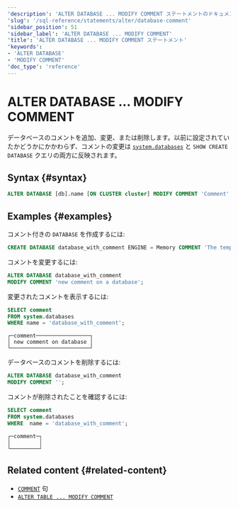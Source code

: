 ```yaml
---
'description': 'ALTER DATABASE ... MODIFY COMMENT ステートメントのドキュメンテーションで、データベースコメントの追加、修正、または削除を可能にします。'
'slug': '/sql-reference/statements/alter/database-comment'
'sidebar_position': 51
'sidebar_label': 'ALTER DATABASE ... MODIFY COMMENT'
'title': 'ALTER DATABASE ... MODIFY COMMENT ステートメント'
'keywords':
- 'ALTER DATABASE'
- 'MODIFY COMMENT'
'doc_type': 'reference'
---
```



# ALTER DATABASE ... MODIFY COMMENT

データベースのコメントを追加、変更、または削除します。以前に設定されていたかどうかにかかわらず、コメントの変更は [`system.databases`](/operations/system-tables/databases.md) と `SHOW CREATE DATABASE` クエリの両方に反映されます。

## Syntax {#syntax}

```sql
ALTER DATABASE [db].name [ON CLUSTER cluster] MODIFY COMMENT 'Comment'
```

## Examples {#examples}

コメント付きの `DATABASE` を作成するには:

```sql
CREATE DATABASE database_with_comment ENGINE = Memory COMMENT 'The temporary database';
```

コメントを変更するには:

```sql
ALTER DATABASE database_with_comment 
MODIFY COMMENT 'new comment on a database';
```

変更されたコメントを表示するには:

```sql
SELECT comment 
FROM system.databases 
WHERE name = 'database_with_comment';
```

```text
┌─comment─────────────────┐
│ new comment on database │
└─────────────────────────┘
```

データベースのコメントを削除するには:

```sql
ALTER DATABASE database_with_comment 
MODIFY COMMENT '';
```

コメントが削除されたことを確認するには:

```sql title="Query"
SELECT comment 
FROM system.databases 
WHERE  name = 'database_with_comment';
```

```text title="Response"
┌─comment─┐
│         │
└─────────┘
```

## Related content {#related-content}

- [`COMMENT`](/sql-reference/statements/create/table#comment-clause) 句
- [`ALTER TABLE ... MODIFY COMMENT`](./comment.md)
